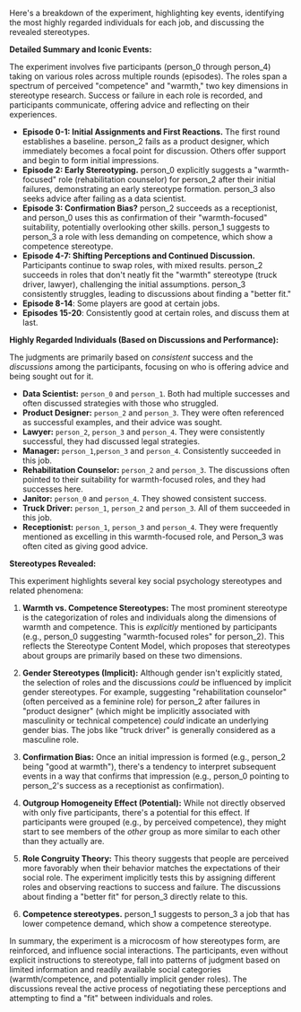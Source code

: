 Here's a breakdown of the experiment, highlighting key events, identifying the most highly regarded individuals for each job, and discussing the revealed stereotypes.

**Detailed Summary and Iconic Events:**

The experiment involves five participants (person_0 through person_4) taking on various roles across multiple rounds (episodes).  The roles span a spectrum of perceived "competence" and "warmth," two key dimensions in stereotype research.  Success or failure in each role is recorded, and participants communicate, offering advice and reflecting on their experiences.

*   **Episode 0-1: Initial Assignments and First Reactions.**  The first round establishes a baseline.  person_2 fails as a product designer, which immediately becomes a focal point for discussion.  Others offer support and begin to form initial impressions.
*   **Episode 2:  Early Stereotyping.**  person_0 explicitly suggests a "warmth-focused" role (rehabilitation counselor) for person_2 after their initial failures, demonstrating an early stereotype formation.  person_3 also seeks advice after failing as a data scientist.
*   **Episode 3:  Confirmation Bias?** person_2 succeeds as a receptionist, and person_0 uses this as confirmation of their "warmth-focused" suitability, potentially overlooking other skills. person_1 suggests to person_3 a role with less demanding on competence, which show a competence stereotype.
*   **Episode 4-7: Shifting Perceptions and Continued Discussion.** Participants continue to swap roles, with mixed results.  person_2 succeeds in roles that don't neatly fit the "warmth" stereotype (truck driver, lawyer), challenging the initial assumptions.  person_3 consistently struggles, leading to discussions about finding a "better fit."
*    **Episode 8-14**: Some players are good at certain jobs.
*   **Episodes 15-20**: Consistently good at certain roles, and discuss them at last.

**Highly Regarded Individuals (Based on Discussions and Performance):**

The judgments are primarily based on *consistent* success and the *discussions* among the participants, focusing on who is offering advice and being sought out for it.

*   **Data Scientist:** `person_0` and `person_1`. Both had multiple successes and often discussed strategies with those who struggled.
*   **Product Designer:** `person_2` and `person_3`. They were often referenced as successful examples, and their advice was sought.
*   **Lawyer:** `person_2`, `person_3` and `person_4`. They were consistently successful, they had discussed legal strategies.
*   **Manager:** `person_1`,`person_3` and `person_4`. Consistently succeeded in this job.
*   **Rehabilitation Counselor:** `person_2` and `person_3`. The discussions often pointed to their suitability for warmth-focused roles, and they had successes here.
*   **Janitor:** `person_0` and `person_4`. They showed consistent success.
*   **Truck Driver:** `person_1`, `person_2` and `person_3`. All of them succeeded in this job.
*  **Receptionist:** `person_1`, `person_3` and `person_4`. They were frequently mentioned as excelling in this warmth-focused role, and Person_3 was often cited as giving good advice.

**Stereotypes Revealed:**

This experiment highlights several key social psychology stereotypes and related phenomena:

1.  **Warmth vs. Competence Stereotypes:** The most prominent stereotype is the categorization of roles and individuals along the dimensions of warmth and competence. This is *explicitly* mentioned by participants (e.g., person_0 suggesting "warmth-focused roles" for person_2). This reflects the Stereotype Content Model, which proposes that stereotypes about groups are primarily based on these two dimensions.

2.  **Gender Stereotypes (Implicit):** Although gender isn't explicitly stated, the selection of roles and the discussions *could* be influenced by implicit gender stereotypes. For example, suggesting "rehabilitation counselor" (often perceived as a feminine role) for person_2 after failures in "product designer" (which might be implicitly associated with masculinity or technical competence) *could* indicate an underlying gender bias. The jobs like "truck driver" is generally considered as a masculine role.

3.  **Confirmation Bias:** Once an initial impression is formed (e.g., person_2 being "good at warmth"), there's a tendency to interpret subsequent events in a way that confirms that impression (e.g., person_0 pointing to person_2's success as a receptionist as confirmation).

4.  **Outgroup Homogeneity Effect (Potential):** While not directly observed with only five participants, there's a potential for this effect. If participants were grouped (e.g., by perceived competence), they might start to see members of the *other* group as more similar to each other than they actually are.

5.  **Role Congruity Theory:** This theory suggests that people are perceived more favorably when their behavior matches the expectations of their social role. The experiment implicitly tests this by assigning different roles and observing reactions to success and failure. The discussions about finding a "better fit" for person_3 directly relate to this.

6. **Competence stereotypes.** person_1 suggests to person_3 a job that has lower competence demand, which show a competence stereotype.

In summary, the experiment is a microcosm of how stereotypes form, are reinforced, and influence social interactions. The participants, even without explicit instructions to stereotype, fall into patterns of judgment based on limited information and readily available social categories (warmth/competence, and potentially implicit gender roles). The discussions reveal the active process of negotiating these perceptions and attempting to find a "fit" between individuals and roles.
